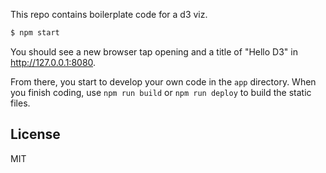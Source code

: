 This repo contains boilerplate code for a d3 viz.

```bash
$ npm start
```

You should see a new browser tap opening and a title of "Hello D3" in http://127.0.0.1:8080.

From there, you start to develop your own code in the `app` directory. When you finish coding, use `npm run build` or `npm run deploy` to build the static files.

## License

MIT

